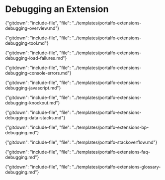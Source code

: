
# Debugging an Extension 

{"gitdown": "include-file", "file": "../templates/portalfx-extensions-debugging-overview.md"}

{"gitdown": "include-file", "file": "../templates/portalfx-extensions-debugging-tool.md"}

{"gitdown": "include-file", "file": "../templates/portalfx-extensions-debugging-load-failures.md"}

{"gitdown": "include-file", "file": "../templates/portalfx-extensions-debugging-console-errors.md"}

{"gitdown": "include-file", "file": "../templates/portalfx-extensions-debugging-javascript.md"}

{"gitdown": "include-file", "file": "../templates/portalfx-extensions-debugging-knockout.md"}

{"gitdown": "include-file", "file": "../templates/portalfx-extensions-debugging-data-stacks.md"}

{"gitdown": "include-file", "file": "../templates/portalfx-extensions-bp-debugging.md"}

{"gitdown": "include-file", "file": "../templates/portalfx-stackoverflow.md"}

{"gitdown": "include-file", "file": "../templates/portalfx-extensions-faq-debugging.md"}

{"gitdown": "include-file", "file": "../templates/portalfx-extensions-glossary-debugging.md"}

